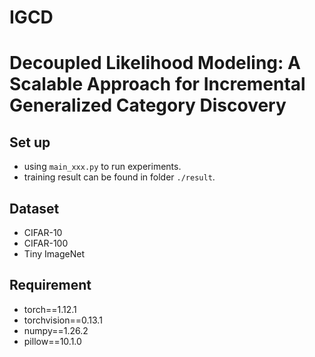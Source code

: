# IGCD

# Decoupled Likelihood Modeling: A Scalable Approach for Incremental Generalized Category Discovery

## Set up
- using `main_xxx.py` to run experiments.
- training result can be found in folder `./result`.

## Dataset
- CIFAR-10
- CIFAR-100
- Tiny ImageNet

## Requirement
- torch==1.12.1
- torchvision==0.13.1
- numpy==1.26.2
- pillow==10.1.0
